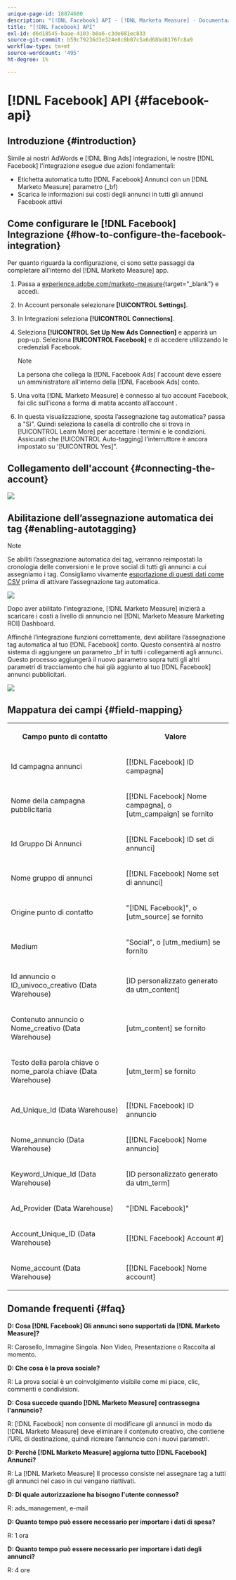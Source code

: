 ```yaml
---
unique-page-id: 18874680
description: "[!DNL Facebook] API - [!DNL Marketo Measure] - Documentazione del prodotto"
title: "[!DNL Facebook] API"
exl-id: d6d18545-baae-4103-b0a6-c3de681ec833
source-git-commit: b59c79236d3e324e8c8b07c5a6d68bd8176fc8a9
workflow-type: tm+mt
source-wordcount: '495'
ht-degree: 1%

---
```


# [!DNL Facebook] API {#facebook-api}

## Introduzione {#introduction}

Simile ai nostri AdWords e [!DNL Bing Ads] integrazioni, le nostre [!DNL Facebook] l&#39;integrazione esegue due azioni fondamentali:

* Etichetta automatica tutto [!DNL Facebook] Annunci con un [!DNL Marketo Measure] parametro (_bf)
* Scarica le informazioni sui costi degli annunci in tutti gli annunci Facebook attivi

## Come configurare le [!DNL Facebook] Integrazione {#how-to-configure-the-facebook-integration}

Per quanto riguarda la configurazione, ci sono sette passaggi da completare all&#39;interno del [!DNL Marketo Measure] app.

1. Passa a [experience.adobe.com/marketo-measure](https://experience.adobe.com/marketo-measure){target="_blank"} e accedi.
1. In Account personale selezionare **[!UICONTROL Settings]**.
1. In Integrazioni seleziona **[!UICONTROL Connections]**.
1. Seleziona **[!UICONTROL Set Up New Ads Connection]** e apparirà un pop-up. Seleziona **[!UICONTROL Facebook]** e di accedere utilizzando le credenziali Facebook.

   >[!NOTE]
   >
   >La persona che collega la [!DNL Facebook Ads] l&#39;account deve essere un amministratore all&#39;interno della [!DNL Facebook Ads] conto.

1. Una volta [!DNL Marketo Measure] è connesso al tuo account Facebook, fai clic sull’icona a forma di matita accanto all’account .
1. In questa visualizzazione, sposta l’assegnazione tag automatica? passa a &quot;Sì&quot;. Quindi seleziona la casella di controllo che si trova in [!UICONTROL Learn More] per accettare i termini e le condizioni. Assicurati che [!UICONTROL Auto-tagging] l&#39;interruttore è ancora impostato su &#39;[!UICONTROL Yes]&quot;.

## Collegamento dell&#39;account {#connecting-the-account}

![](assets/1.gif)

## Abilitazione dell’assegnazione automatica dei tag {#enabling-autotagging}

>[!NOTE]
>
>Se abiliti l’assegnazione automatica dei tag, verranno reimpostati la cronologia delle conversioni e le prove social di tutti gli annunci a cui assegniamo i tag. Consigliamo vivamente [esportazione di questi dati come CSV](https://www.facebook.com/business/help/205067636197240) prima di attivare l’assegnazione tag automatica.

![](assets/2-2.png)

Dopo aver abilitato l’integrazione, [!DNL Marketo Measure] inizierà a scaricare i costi a livello di annuncio nel [!DNL Marketo Measure Marketing ROI] Dashboard.

Affinché l’integrazione funzioni correttamente, devi abilitare l’assegnazione tag automatica al tuo [!DNL Facebook] conto. Questo consentirà al nostro sistema di aggiungere un parametro _bf in tutti i collegamenti agli annunci. Questo processo aggiungerà il nuovo parametro sopra tutti gli altri parametri di tracciamento che hai già aggiunto al tuo [!DNL Facebook] annunci pubblicitari.

![](assets/3.gif)

## Mappatura dei campi {#field-mapping}

<table> 
 <colgroup> 
  <col> 
  <col> 
 </colgroup> 
 <tbody> 
  <tr> 
   <th><p><strong>Campo punto di contatto</strong></p></th> 
   <th><p><strong>Valore</strong></p></th> 
  </tr> 
  <tr> 
   <td><p>Id campagna annunci</p></td> 
   <td><p>[[!DNL Facebook] ID campagna]</p></td> 
  </tr> 
  <tr> 
   <td><p>Nome della campagna pubblicitaria </p></td> 
   <td><p>[[!DNL Facebook] Nome campagna], o [utm_campaign] se fornito</p></td> 
  </tr> 
  <tr> 
   <td><p>Id Gruppo Di Annunci</p></td> 
   <td><p>[[!DNL Facebook] ID set di annunci]</p></td> 
  </tr> 
  <tr> 
   <td><p>Nome gruppo di annunci</p></td> 
   <td><p>[[!DNL Facebook] Nome set di annunci]</p></td> 
  </tr> 
  <tr> 
   <td><p>Origine punto di contatto</p></td> 
   <td><p>"[!DNL Facebook]", o [utm_source] se fornito</p></td> 
  </tr> 
  <tr> 
   <td><p>Medium</p></td> 
   <td><p>"Social", o [utm_medium] se fornito</p></td> 
  </tr> 
  <tr> 
   <td><p>Id annuncio o ID_univoco_creativo (Data Warehouse)</p></td> 
   <td><p>[ID personalizzato generato da utm_content]</p></td> 
  </tr> 
  <tr> 
   <td><p>Contenuto annuncio o Nome_creativo (Data Warehouse)</p></td> 
   <td><p>[utm_content] se fornito</p></td> 
  </tr> 
  <tr> 
   <td><p>Testo della parola chiave o nome_parola chiave (Data Warehouse)</p></td> 
   <td><p>[utm_term] se fornito</p></td> 
  </tr> 
  <tr> 
   <td><p>Ad_Unique_Id (Data Warehouse)</p></td> 
   <td><p>[[!DNL Facebook] ID annuncio</p></td> 
  </tr> 
  <tr> 
   <td><p>Nome_annuncio (Data Warehouse)</p></td> 
   <td><p>[[!DNL Facebook] Nome annuncio]</p></td> 
  </tr> 
  <tr> 
   <td><p>Keyword_Unique_Id (Data Warehouse)</p></td> 
   <td><p>[ID personalizzato generato da utm_term]</p></td> 
  </tr> 
  <tr> 
   <td><p>Ad_Provider (Data Warehouse)</p></td> 
   <td><p>"[!DNL Facebook]"</p></td> 
  </tr> 
  <tr> 
   <td><p>Account_Unique_ID (Data Warehouse)</p></td> 
   <td><p>[[!DNL Facebook] Account #]</p></td> 
  </tr> 
  <tr> 
   <td><p>Nome_account (Data Warehouse)</p></td> 
   <td><p>[[!DNL Facebook] Nome account]</p></td> 
  </tr> 
 </tbody> 
</table>

## Domande frequenti {#faq}

**D: Cosa [!DNL Facebook] Gli annunci sono supportati da [!DNL Marketo Measure]?**

R: Carosello, Immagine Singola. Non Video, Presentazione o Raccolta al momento.

**D: Che cosa è la prova sociale?**

R: La prova social è un coinvolgimento visibile come mi piace, clic, commenti e condivisioni.

**D: Cosa succede quando [!DNL Marketo Measure] contrassegna l&#39;annuncio?**

R: [!DNL Facebook] non consente di modificare gli annunci in modo da [!DNL Marketo Measure] deve eliminare il contenuto creativo, che contiene l’URL di destinazione, quindi ricreare l’annuncio con i nuovi parametri.

**D: Perché [!DNL Marketo Measure] aggiorna tutto [!DNL Facebook] Annunci?**

R: La [!DNL Marketo Measure] Il processo consiste nel assegnare tag a tutti gli annunci nel caso in cui vengano riattivati.

**D: Di quale autorizzazione ha bisogno l&#39;utente connesso?**

R: ads_management, e-mail

**D: Quanto tempo può essere necessario per importare i dati di spesa?**

R: 1 ora

**D: Quanto tempo può essere necessario per importare i dati degli annunci?**

R: 4 ore
